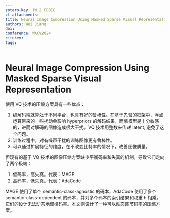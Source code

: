 ```yaml
---
zotero-key: IW 2 FDBIC
zt-attachments: 
title: Neural Image Compression Using Masked Sparse Visual Representation
authors: Wei Jiang
doi: 
conference: WACV2024
citekey: 
tags:
---
```

# Neural Image Compression Using Masked Sparse Visual Representation

使用 VQ 技术的压缩方案具有一些优点：
1. 编解码端就算处于不同平台，也具有好的鲁棒性。在基于先验的框架中，浮点运算带来的一些扰动会影响 hyperpriors 的解码结果，而熵模型是十分敏感的，进而对解码的图像造成很大干扰。VQ 技术用整数来传递 latent, 避免了这个问题。
2. 训练过程中，对有噪声干扰的训练图像更有鲁棒性。
3. 可以通过扩展特征的维度，在不改变比特率的情况下，改善图像质量。


但现有的基于 VQ 技术的图像压缩方案缺少平衡码率和失真的机制，导致它们走向了两个极端：
1. 低码率，高失真。代表：MAGE
2. 高码率，低失真。代表：AdaCode

MAGE 使用了单个 semantic-class-agnostic 的码本，AdaCode 使用了多个 semantic-class-dependent 的码本，并对多个码本的索引结果和权重 h 相乘。它们的设计无法动态地调控码率。本文则设计了一种可以动态调节码率的压缩方案。


